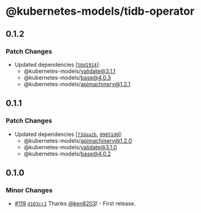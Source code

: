 # @kubernetes-models/tidb-operator

## 0.1.2

### Patch Changes

- Updated dependencies [[`50d1914`](https://github.com/tommy351/kubernetes-models-ts/commit/50d19148027540e15edaa05360b76dc6e246b126)]:
  - @kubernetes-models/validate@3.1.1
  - @kubernetes-models/base@4.0.3
  - @kubernetes-models/apimachinery@1.2.1

## 0.1.1

### Patch Changes

- Updated dependencies [[`73daa2b`](https://github.com/tommy351/kubernetes-models-ts/commit/73daa2b36d44e88405e2337463fbb8999cddf359), [`09051d0`](https://github.com/tommy351/kubernetes-models-ts/commit/09051d0753e800ca3e7fd7c3f32c82cee1b6c154)]:
  - @kubernetes-models/apimachinery@1.2.0
  - @kubernetes-models/validate@3.1.0
  - @kubernetes-models/base@4.0.2

## 0.1.0

### Minor Changes

- [#119](https://github.com/tommy351/kubernetes-models-ts/pull/119) [`d103cc1`](https://github.com/tommy351/kubernetes-models-ts/commit/d103cc1351ac6b10126ae45f555f3ca9d10c7a03) Thanks [@ken8203](https://github.com/ken8203)! - First release.
